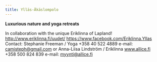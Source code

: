 ```yaml
---
title: Ylläs-Äkäslompolo
---
```

**Luxurious nature and yoga retreats** 

In collaboration with the unique Eriklinna of Lapland! http://www.eriklinna.fi/uudet/ https://www.facebook.com/Eriklinna.Yllas Contact: Stephanie Freeman / Yoga +358 40 522 4889 e-mail: camisteph@gmail.com or Anna-Liisa Lindström / Eriklinna www.allice.fi +358 500 824 839 e-mail: myynti@allice.fi 
